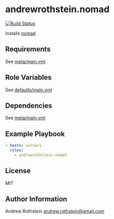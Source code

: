 andrewrothstein.nomad
=========
[![Build Status](https://travis-ci.org/andrewrothstein/ansible-nomad.svg?branch=master)](https://travis-ci.org/andrewrothstein/ansible-nomad)

Installs [nomad](https://www.nomadproject.io)

Requirements
------------

See [meta/main.yml](meta/main.yml)

Role Variables
--------------

See [defaults/main.yml](defaults/main.yml)

Dependencies
------------

See [meta/main.yml](meta/main.yml)

Example Playbook
----------------

```yml
- hosts: servers
  roles:
    - andrewrothstein.nomad
```

License
-------

MIT

Author Information
------------------

Andrew Rothstein <andrew.rothstein@gmail.com>

